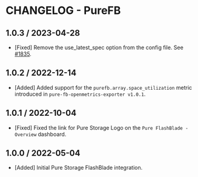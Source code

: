 # CHANGELOG - PureFB

## 1.0.3 / 2023-04-28
* [Fixed] Remove the use_latest_spec option from the config file. See [#1835](https://github.com/DataDog/integrations-extras/pull/1835).

## 1.0.2 / 2022-12-14

* [Added] Added support for the `purefb.array.space_utilization` metric introduced in `pure-fb-openmetrics-exporter v1.0.1`.

## 1.0.1 / 2022-10-04

* [Fixed] Fixed the link for Pure Storage Logo on the `Pure FlashBlade - Overview` dashboard.

## 1.0.0 / 2022-05-04

* [Added] Initial Pure Storage FlashBlade integration.
